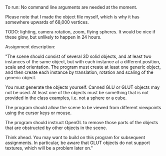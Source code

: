 To run: No command line arguments are needed at the moment.

Please note that I made the object file myself, which is why it has somewhere upwards of 68,000 vertices. 

TODO: lighting, camera rotation, zoom, flying spheres. It would be nice if these glow, but unlikely to happen in 24 hours.

Assignment description:

"The scene should consist of several 3D solid objects, and at least two
instances of the same object, but with each instance at a different position,
scale and orientation. The program must create at least one generic object, and
then create each instance by translation, rotation and scaling of the generic
object.

You must generate the objects yourself.  Canned GLU or GLUT objects may not be
used.  At least one of the objects must be something that is not provided in
the class examples, i.e. not a sphere or a cube.

The program should allow the scene to be viewed from different viewpoints using
the cursor keys or mouse.

The program should instruct OpenGL to remove those parts of the objects that
are obstructed by other objects in the scene.

Think ahead. You may want to build on this program for subsequent assignments.
In particular, be aware that GLUT objects do not support textures, which will
be a problem later on."
